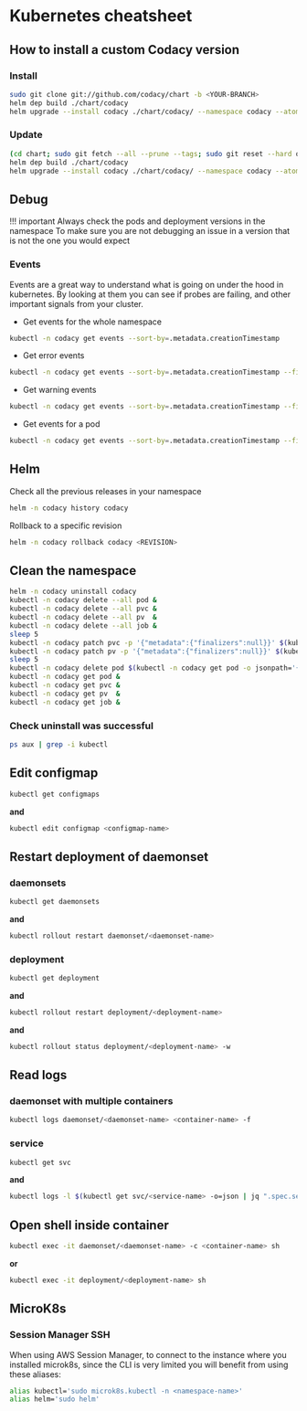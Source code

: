# Kubernetes cheatsheet

## How to install a custom Codacy version

### Install

```bash
sudo git clone git://github.com/codacy/chart -b <YOUR-BRANCH>
helm dep build ./chart/codacy
helm upgrade --install codacy ./chart/codacy/ --namespace codacy --atomic --timeout=300 --values ./<YOUR-VALUES-FILE>
```

### Update

```bash
(cd chart; sudo git fetch --all --prune --tags; sudo git reset --hard origin/<YOUR-BRANCH>;)
helm dep build ./chart/codacy
helm upgrade --install codacy ./chart/codacy/ --namespace codacy --atomic --timeout=300 --values ./<YOUR-VALUES-FILE>
```

## Debug

!!! important
    Always check the pods and deployment versions in the namespace
    To make sure you are not debugging an issue in a version that is not the one you would expect

### Events

Events are a great way to understand what is going on under the hood in kubernetes.
By looking at them you can see if probes are failing, and other important signals from your cluster.

- Get events for the whole namespace
```bash
kubectl -n codacy get events --sort-by=.metadata.creationTimestamp
```
- Get error events
```bash
kubectl -n codacy get events --sort-by=.metadata.creationTimestamp --field-selector type=Error
```
- Get warning events
```bash
kubectl -n codacy get events --sort-by=.metadata.creationTimestamp --field-selector type=Warning
```
- Get events for a pod
```bash
kubectl -n codacy get events --sort-by=.metadata.creationTimestamp --field-selector involvedObject.name=<POD-NAME>
```

## Helm

Check all the previous releases in your namespace

```bash
helm -n codacy history codacy
```

Rollback to a specific revision

```bash
helm -n codacy rollback codacy <REVISION>
```

## Clean the namespace

```bash
helm -n codacy uninstall codacy
kubectl -n codacy delete --all pod &
kubectl -n codacy delete --all pvc &
kubectl -n codacy delete --all pv  &
kubectl -n codacy delete --all job &
sleep 5
kubectl -n codacy patch pvc -p '{"metadata":{"finalizers":null}}' $(kubectl -n codacy get pvc -o jsonpath='{.items[*].metadata.name}')
kubectl -n codacy patch pv -p '{"metadata":{"finalizers":null}}' $(kubectl -n codacy get pv -o jsonpath='{.items[*].metadata.name}')
sleep 5
kubectl -n codacy delete pod $(kubectl -n codacy get pod -o jsonpath='{.items[*].metadata.name}') --force --grace-period=0
kubectl -n codacy get pod &
kubectl -n codacy get pvc &
kubectl -n codacy get pv  &
kubectl -n codacy get job &
```

### Check uninstall was successful

```bash
ps aux | grep -i kubectl
```

## Edit configmap

```bash
kubectl get configmaps
```

**and**

```bash
kubectl edit configmap <configmap-name>
```

## Restart deployment of daemonset

### daemonsets

```bash
kubectl get daemonsets
```

**and**

```bash
kubectl rollout restart daemonset/<daemonset-name>
```

### deployment

```bash
kubectl get deployment
```

**and**

```bash
kubectl rollout restart deployment/<deployment-name>
```

**and**

```bash
kubectl rollout status deployment/<deployment-name> -w
```

## Read logs

### daemonset with multiple containers

```bash
kubectl logs daemonset/<daemonset-name> <container-name> -f
```

### service

```bash
kubectl get svc
```

**and**

```bash
kubectl logs -l $(kubectl get svc/<service-name> -o=json | jq ".spec.selector" | jq -r 'to_entries|map("\(.key)=\(.value|tostring)")|.[]' | sed -e 'H;${x;s/\n/,/g;s/^,//;p;};d') -f
```

## Open shell inside container

```bash
kubectl exec -it daemonset/<daemonset-name> -c <container-name> sh
```

**or**

```bash
kubectl exec -it deployment/<deployment-name> sh
```

## MicroK8s

### Session Manager SSH

When using AWS Session Manager, to connect to the instance where you installed microk8s,
since the CLI is very limited you will benefit from using these aliases:

```bash
alias kubectl='sudo microk8s.kubectl -n <namespace-name>'
alias helm='sudo helm'
```
